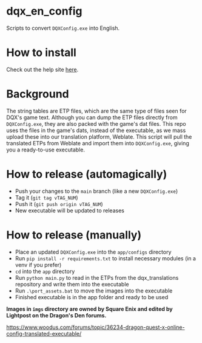 # dqx_en_config

Scripts to convert `DQXConfig.exe` into English.

# How to install

Check out the help site [here](https://dqx-translation-project.github.io/dqxconfig.html).

# Background

The string tables are ETP files, which are the same type of files seen for DQX's game text. Although you can dump the ETP files directly from `DQXConfig.exe`, they are also packed with the game's dat files. This repo uses the files in the game's dats, instead of the executable, as we mass upload these into our translation platform, Weblate. This script will pull the translated ETPs from Weblate and import them into `DQXConfig.exe`, giving you a ready-to-use executable.

# How to release (automagically)

- Push your changes to the `main` branch (like a new `DQXConfig.exe`)
- Tag it (`git tag vTAG_NUM`)
- Push it (`git push origin vTAG_NUM`)
- New executable will be updated to releases

# How to release (manually)

- Place an updated `DQXConfig.exe` into the `app/configs` directory
- Run `pip install -r requirements.txt` to install necessary modules (in a venv if you prefer)
- `cd` into the `app` directory
- Run `python main.py` to read in the ETPs from the dqx_translations repository and write them into the executable
- Run `.\port_assets.bat` to move the images into the executable
- Finished executable is in the app folder and ready to be used

**Images in `imgs` directory are owned by Square Enix and edited by Lightpost on the Dragon's Den forums.**

https://www.woodus.com/forums/topic/36234-dragon-quest-x-online-config-translated-executable/
